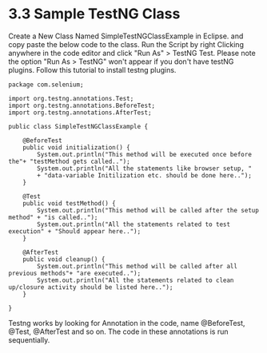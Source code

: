 # 3.3 Sample TestNG Class

Create a New Class Named SimpleTestNGClassExample in Eclipse. and copy paste the below code to the class. Run the Script by right Clicking anywhere in the code editor and click "Run As" &gt; TestNG Test. Please note the option "Run As &gt; TestNG" won't appear if you don't have testNG plugins. Follow this tutorial to install testng plugins.

```text
package com.selenium;

import org.testng.annotations.Test;
import org.testng.annotations.BeforeTest;
import org.testng.annotations.AfterTest;

public class SimpleTestNGClassExample {

    @BeforeTest
    public void initialization() {
        System.out.println("This method will be executed once before the"+ "testMethod gets called..");
        System.out.println("All the statements like browser setup, "
        + "data-variable Initilization etc. should be done here..");
    }

    @Test
    public void testMethod() {
        System.out.println("This method will be called after the setup method" + "is called..");
        System.out.println("All the statements related to test execution" + "Should appear here..");
    }

    @AfterTest
    public void cleanup() {
        System.out.println("This method will be called after all previous methods"+ "are executed..");
        System.out.println("All the statements related to clean up/closure activity should be listed here..");
    }

}
```

Testng works by looking for Annotation in the code, name @BeforeTest, @Test, @AfterTest and so on. The code in these annotations is run sequentially.

